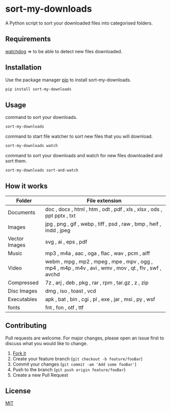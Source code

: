 # sort-my-downloads

A Python script to sort your downloaded files into categorised folders.

## Requirements
[watchdog](https://pypi.org/project/readme-cli/) => to be able to detect new files downloaded.

## Installation

Use the package manager [pip](https://pip.pypa.io/en/stable/) to install sort-my-downloads.

```bash
pip install sort-my-downloads
```

## Usage

command to sort your downloads.
```bash
sort-my-downloads 
```
command to start file watcher to sort new files that you will download.
```bash
sort-my-downloads watch
```
command to sort your downloads and watch for new files downloaded and sort them.
```bash
sort-my-downloads sort-and-watch
```
## How it works

| Folder  | File extension  |
|---|---|
|  Documents |  doc , docx , html , htm , odt , pdf , xls , xlsx , ods , ppt   pptx , txt   |
| Images  |  jpg , png , gif , webp , tiff , psd , raw , bmp , heif , indd , jpeg   |
| Vector Images  |  svg , ai , eps , pdf   |
|  Music |  mp3 , m4a , aac , oga , flac , wav , pcm , aiff |
| Video  |  webm , mpg , mp2 , mpeg , mpe , mpv , ogg , mp4 , m4p , m4v , avi , wmv , mov , qt , flv , swf , avchd   |
|  Compressed |   7z , arj , deb , pkg , rar , rpm , tar.gz , z , zip  |
|  Disc Images |  dmg , iso , toast , vcd   |
| Executables  |  apk , bat , bin , cgi , pl , exe , jar , msi , py , wsf   |
|fonts| fnt , fon , otf , ttf |

## Contributing
Pull requests are welcome. For major changes, please open an issue first to discuss what you would like to change.

1. [Fork it](<https://github.com/TebzaTheMan/sort-my-downloads/fork>)
2. Create your feature branch (`git checkout -b feature/fooBar`)
3. Commit your changes (`git commit -am 'Add some fooBar'`)
4. Push to the branch (`git push origin feature/fooBar`)
5. Create a new Pull Request

## License
[MIT](https://choosealicense.com/licenses/mit/)